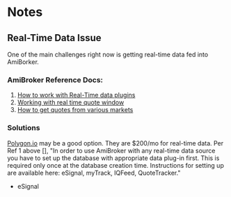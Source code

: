 # Notes

## Real-Time Data Issue
One of the main challenges right now is getting real-time data fed into AmiBorker.

### AmiBroker Reference Docs:
1. [How to work with Real-Time data plugins](https://www.amibroker.com/guide/h_rtsource.html)
2. [Working with real time quote window](https://www.amibroker.com/guide/w_rtquote.html)
3. [How to get quotes from various markets](https://www.amibroker.com/guide/h_quotes.html)

### Solutions
[Polygon.io](https://polygon.io/pricing) may be a good option. They are $200/mo for real-time data.
Per Ref 1 above [], "In order to use AmiBroker with any real-time data source you have to set up the database with appropriate data plug-in first. This is required only once at the database creation time. Instructions for setting up are available here: eSignal, myTrack, IQFeed, QuoteTracker."
- eSignal

<!--stackedit_data:
eyJoaXN0b3J5IjpbLTYxNzQ1MDM1MywtMTQ5Mzc1NDA3LDE3Nz
AyNTU2MDFdfQ==
-->